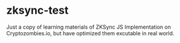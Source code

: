 # zksync-test
Just a copy of learning materials of ZKSync JS Implementation on Cryptozombies.io, but have optimized them excutable in real world.
